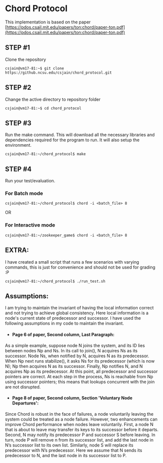 # Chord Protocol
This implementation is based on the paper [https://pdos.csail.mit.edu/papers/ton:chord/paper-ton.pdf](https://pdos.csail.mit.edu/papers/ton:chord/paper-ton.pdf)

## STEP #1
Clone the repository

``csjain@vm17-81:~$ git clone https://github.ncsu.edu/csjain/chord_protocol.git``

## STEP #2
Change the active directory to repository folder

``csjain@vm17-81:~$ cd chord_protocol``

## STEP #3
Run the make command. This will download all the necessary libraries and dependencies required for the program to run. It will also setup the environment.

``csjain@vm17-81:~/chord_protocol$ make``

## STEP #4

Run your test/evaluation.

### For Batch mode

``csjain@vm17-81:~/chord_protocol$ chord -i <batch_file> 8``

OR

### For Interactive mode

``csjain@vm17-81:~/zookeeper_game$ chord -i <batch_file> 8``


## EXTRA:

I have created a small script that runs a few scenarios with varying commands, this is just for convenience and should not be used for grading :P

``csjain@vm17-81:~/chord_protocol$ ./run_test.sh``

## Assumptions:

I am trying to maintain the invariant of having the local information correct and not trying to achieve global consistency. Here local information is a node's current state of predecessor and successor. I have used the following assumptions in my code to maintain the invariant.

- #### Page 6 of paper, Second column, Last Paragraph:
As a simple example, suppose node N joins the system, and its ID lies between nodes Np and Ns. In its call to join(), N acquires Ns as its successor. Node Ns, when notified by N, acquires N as its predecessor. When Np next runs stabilize(), it asks Ns for its predecessor (which is now N); Np then acquires N as its successor. Finally, Np notifies N, and N acquires Np as its predecessor. At this point, all predecessor and successor pointers are correct. At each step in the process, Ns is reachable from Np using successor pointers; this means that lookups concurrent with the join are not disrupted.
- #### Page 8 of paper, Second column, Section 'Voluntary Node Departures':
Since Chord is robust in the face of failures, a node voluntarily leaving the system could be treated as a node failure. However, two enhancements can improve Chord performance when nodes leave voluntarily. First, a node N that is about to leave may transfer its keys to its successor before it departs. Second, N may notify its predecessor P and successor S before leaving. In turn, node P will remove n from its successor list, and add the last node in N’s successor list to its own list. Similarly, node S will replace its predecessor with N’s predecessor. Here we assume that N sends its predecessor to N, and the last node in its successor list to P.
